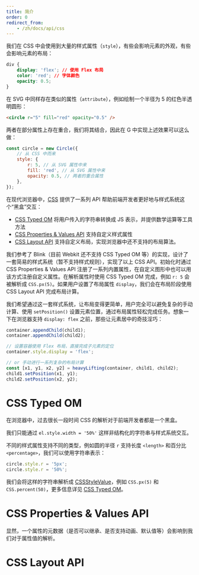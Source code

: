 ```yaml
---
title: 简介
order: 0
redirect_from:
    - /zh/docs/api/css
---
```


我们在 CSS 中会使用到大量的样式属性（`style`），有些会影响元素的外观，有些会影响元素的布局：

```css
div {
    display: 'flex'; // 使用 Flex 布局
    color: 'red'; // 字体颜色
    opacity: 0.5;
}
```

在 SVG 中同样存在类似的属性（`attribute`），例如绘制一个半径为 5 的红色半透明圆形：

```html
<circle r="5" fill="red" opacity="0.5" />
```

两者在部分属性上存在重合，我们将其结合，因此在 G 中实现上述效果可以这么做：

```js
const circle = new Circle({
    // 从 CSS 中而来
    style: {
        r: 5, // 从 SVG 属性中来
        fill: 'red', // 从 SVG 属性中来
        opacity: 0.5, // 两者的重合属性
    },
});
```

在现代浏览器中，[CSS](https://developer.mozilla.org/en-US/docs/Web/API/CSS) 提供了一系列 API 帮助前端开发者更好地与样式系统这个“黑盒”交互：

-   [CSS Typed OM](https://developer.mozilla.org/en-US/docs/Web/Guide/Houdini#css_typed_om) 将用户传入的字符串转换成 JS 表示，并提供数学运算等工具方法
-   [CSS Properties & Values API](https://developer.mozilla.org/en-US/docs/Web/API/CSS_Properties_and_Values_API) 支持自定义样式属性
-   [CSS Layout API](https://developer.mozilla.org/en-US/docs/Web/Guide/Houdini#css_layout_api) 支持自定义布局，实现浏览器中还不支持的布局算法。

我们参考了 Blink（目前 Webkit 还不支持 CSS Typed OM 等）的实现，设计了一套简易的样式系统（暂不支持样式规则），实现了以上 CSS API。初始化时通过 CSS Properties & Values API 注册了一系列内置属性，在自定义图形中也可以用该方式注册自定义属性。在解析属性时使用 CSS Typed OM 完成，例如 `r: 5` 会被解析成 `CSS.px(5)`。如果用户设置了布局属性 `display`，我们会在布局阶段使用 CSS Layout API 完成布局计算。

我们希望通过这一套样式系统，让布局变得更简单，用户完全可以避免复杂的手动计算、使用 `setPosition()` 设置元素位置，通过布局属性轻松完成任务。想象一下在浏览器支持 `display: flex` 之前，那些让元素居中的奇技淫巧：

```js
container.appendChild(child1);
container.appendChild(child2);

// 设置容器使用 Flex 布局，直接完成子元素的定位
container.style.display = 'flex';

// or 手动进行一系列复杂的布局计算
const [x1, y1, x2, y2] = heavyLifting(container, child1, child2);
child1.setPosition(x1, y1);
child2.setPosition(x2, y2);
```

# CSS Typed OM

在浏览器中，过去很长一段时间 CSS 的解析对于前端开发者都是一个黑盒。

我们只能通过 `el.style.width = '50%'` 这样非结构化的字符串与样式系统交互。

不同的样式属性支持不同的类型，例如圆的半径 `r` 支持长度 `<length>` 和百分比 `<percentage>`，我们可以使用字符串表示：

```js
circle.style.r = '5px';
circle.style.r = '50%';
```

我们会将这样的字符串解析成 [CSSStyleValue](/zh/docs/api/css/css-typed-om#cssstylevalue)，例如 `CSS.px(5)` 和 `CSS.percent(50)`，更多信息详见 [CSS Typed OM](/zh/docs/api/css/css-typed-om)。

# CSS Properties & Values API

显然，一个属性的元数据（是否可以继承、是否支持动画、默认值等）会影响到我们对于属性值的解析。

# CSS Layout API
